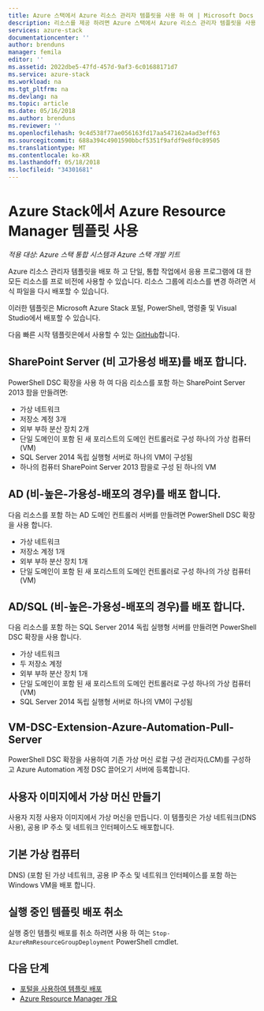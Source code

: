```yaml
---
title: Azure 스택에서 Azure 리소스 관리자 템플릿을 사용 하 여 | Microsoft Docs
description: 리소스를 제공 하려면 Azure 스택에서 Azure 리소스 관리자 템플릿을 사용 하는 방법을 알아봅니다.
services: azure-stack
documentationcenter: ''
author: brenduns
manager: femila
editor: ''
ms.assetid: 2022dbe5-47fd-457d-9af3-6c01688171d7
ms.service: azure-stack
ms.workload: na
ms.tgt_pltfrm: na
ms.devlang: na
ms.topic: article
ms.date: 05/16/2018
ms.author: brenduns
ms.reviewer: ''
ms.openlocfilehash: 9c4d538f77ae056163fd17aa547162a4ad3eff63
ms.sourcegitcommit: 688a394c4901590bbcf5351f9afdf9e8f0c89505
ms.translationtype: MT
ms.contentlocale: ko-KR
ms.lasthandoff: 05/18/2018
ms.locfileid: "34301681"
---
```

# <a name="use-azure-resource-manager-templates-in-azure-stack"></a>Azure Stack에서 Azure Resource Manager 템플릿 사용

*적용 대상: Azure 스택 통합 시스템과 Azure 스택 개발 키트*

Azure 리소스 관리자 템플릿을 배포 하 고 단일, 통합 작업에서 응용 프로그램에 대 한 모든 리소스를 프로 비전에 사용할 수 있습니다. 리소스 그룹에 리소스를 변경 하려면 서식 파일을 다시 배포할 수 있습니다.

이러한 템플릿은 Microsoft Azure Stack 포털, PowerShell, 명령줄 및 Visual Studio에서 배포할 수 있습니다.

다음 빠른 시작 템플릿은에서 사용할 수 있는 [GitHub](http://aka.ms/azurestackgithub)합니다.

## <a name="deploy-sharepoint-server-non-high-availability-deployment"></a>SharePoint Server (비 고가용성 배포)를 배포 합니다.

PowerShell DSC 확장을 사용 하 여 다음 리소스를 포함 하는 SharePoint Server 2013 팜을 만들려면:

* 가상 네트워크
* 저장소 계정 3개
* 외부 부하 분산 장치 2개
* 단일 도메인이 포함 된 새 포리스트의 도메인 컨트롤러로 구성 하나의 가상 컴퓨터 (VM)
* SQL Server 2014 독립 실행형 서버로 하나의 VM이 구성됨
* 하나의 컴퓨터 SharePoint Server 2013 팜을로 구성 된 하나의 VM

## <a name="deploy-ad-non-high-availability-deployment"></a>AD (비-높은-가용성-배포의 경우)를 배포 합니다.

다음 리소스를 포함 하는 AD 도메인 컨트롤러 서버를 만들려면 PowerShell DSC 확장을 사용 합니다.

* 가상 네트워크
* 저장소 계정 1개
* 외부 부하 분산 장치 1개
* 단일 도메인이 포함 된 새 포리스트의 도메인 컨트롤러로 구성 하나의 가상 컴퓨터 (VM)

## <a name="deploy-adsql-non-high-availability-deployment"></a>AD/SQL (비-높은-가용성-배포의 경우)를 배포 합니다.

다음 리소스를 포함 하는 SQL Server 2014 독립 실행형 서버를 만들려면 PowerShell DSC 확장을 사용 합니다.

* 가상 네트워크
* 두 저장소 계정
* 외부 부하 분산 장치 1개
* 단일 도메인이 포함 된 새 포리스트의 도메인 컨트롤러로 구성 하나의 가상 컴퓨터 (VM)
* SQL Server 2014 독립 실행형 서버로 하나의 VM이 구성됨

## <a name="vm-dsc-extension-azure-automation-pull-server"></a>VM-DSC-Extension-Azure-Automation-Pull-Server

PowerShell DSC 확장을 사용하여 기존 가상 머신 로컬 구성 관리자(LCM)를 구성하고 Azure Automation 계정 DSC 끌어오기 서버에 등록합니다.

## <a name="create-a-virtual-machine-from-a-user-image"></a>사용자 이미지에서 가상 머신 만들기

사용자 지정 사용자 이미지에서 가상 머신을 만듭니다. 이 템플릿은 가상 네트워크(DNS 사용), 공용 IP 주소 및 네트워크 인터페이스도 배포합니다.

## <a name="basic-virtual-machine"></a>기본 가상 컴퓨터

DNS) (포함 된 가상 네트워크, 공용 IP 주소 및 네트워크 인터페이스를 포함 하는 Windows VM을 배포 합니다.

## <a name="cancel-a-running-template-deployment"></a>실행 중인 템플릿 배포 취소

실행 중인 템플릿 배포를 취소 하려면 사용 하 여는 `Stop-AzureRmResourceGroupDeployment` PowerShell cmdlet.

## <a name="next-steps"></a>다음 단계

* [포털을 사용하여 템플릿 배포](azure-stack-deploy-template-portal.md)
* [Azure Resource Manager 개요](../../azure-resource-manager/resource-group-overview.md)
